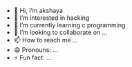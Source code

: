 - 👋 Hi, I’m akshaya
- 👀 I’m interested in hacking
- 🌱 I’m currently learning c programming
- 💞️ I’m looking to collaborate on ...
- 📫 How to reach me ...
- 😄 Pronouns: ...
- ⚡ Fun fact: ...

<!---
csse556/csse556 is a ✨ special ✨ repository because its `README.md` (this file) appears on your GitHub profile.
You can click the Preview link to take a look at your changes.
--->
